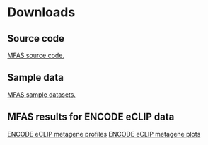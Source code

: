 # Downloads
## Source code
[MFAS source code.](MFAS.zip)
## Sample data
[MFAS sample datasets.](example.zip)
## MFAS results for ENCODE eCLIP data
[ENCODE eCLIP metagene profiles](metagene_profile.zip)
[ENCODE eCLIP metagene plots](metagene_profile.zip)
